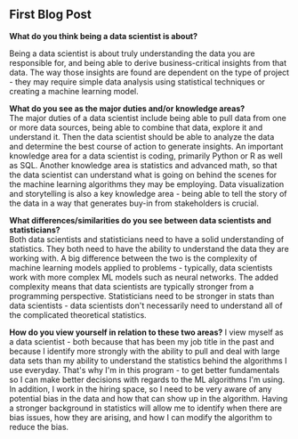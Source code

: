 ## First Blog Post

**What do you think being a data scientist is about?** 

Being a data scientist is about truly understanding the data you are responsible for, and being able to derive business-critical insights from that data.
The way those insights are found are dependent on the type of project - they may require simple data analysis using statistical techniques or creating
a machine learning model.

**What do you see as the major duties and/or knowledge areas?**  
The major duties of a data scientist include being able to pull data from one or more data sources, being able to combine that data, explore it and understand it. Then the data scientist should be able to analyze the data and determine the best course of action to generate insights. An important knowledge area for a data scientist is coding, primarily Python or R as well as SQL. Another knowledge area is statistics and advanced math, so that the data scientist can understand what is going on behind the scenes for the machine learning algorithms they may be employing. Data visualization and storytelling is also a key knowledge area - being able to tell the story of the data in a way that generates buy-in from stakeholders is crucial.

**What differences/similarities do you see between data scientists and statisticians?**  
Both data scientists and statisticians need to have a solid understanding of statistics. They both need to have the ability to understand the data they are working with. A big difference between the two is the complexity of machine learning models applied to problems - typically, data scientists work with more complex ML models such as neural networks. The added complexity means that data scientists are typically stronger from a programming perspective. Statisticians need to be stronger in stats than data scientists - data scientists don't necessarily need to understand all of the complicated theoretical statistics. 


**How do you view yourself in relation to these two areas?**
I view myself as a data scientist - both because that has been my job title in the past and because I identify more strongly with the ability to pull and deal with large data sets than my ability to understand the statistics behind the algorithms I use everyday. That's why I'm in this program - to get better fundamentals so I can make better decisions with regards to the ML algorithms I'm using. In addition, I work in the hiring space, so I need to be very aware of any potential bias in the data and how that can show up in the algorithm. Having a stronger background in statistics will allow me to identify when there are bias issues, how they are arising, and how I can modify the algorithm to reduce the bias.
